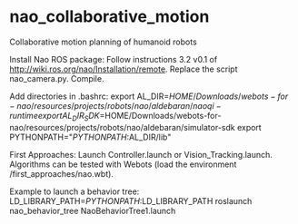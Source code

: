 nao_collaborative_motion
========================

Collaborative motion planning of humanoid robots

Install Nao ROS package: 
Follow instructions 3.2 v0.1 of http://wiki.ros.org/nao/Installation/remote. 
Replace the script nao_camera.py. 
Compile. 

Add directories in .bashrc: 
export AL_DIR=$HOME/Downloads/webots-for-nao/resources/projects/robots/nao/aldebaran/naoqi-runtime 
export AL_DIR_SDK=$HOME/Downloads/webots-for-nao/resources/projects/robots/nao/aldebaran/simulator-sdk 
export PYTHONPATH="$PYTHONPATH:$AL_DIR/lib" 

First Approaches: 
Launch Controller.launch or Vision_Tracking.launch. 
Algorithms can be tested with Webots (load the environment /first_approaches/nao.wbt). 

Example to launch a behavior tree: 
LD_LIBRARY_PATH=$PYTHONPATH:$LD_LIBRARY_PATH roslaunch nao_behavior_tree NaoBehaviorTree1.launch 
